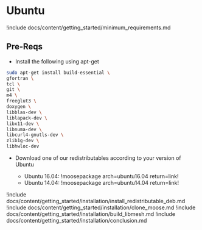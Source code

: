 # Ubuntu

!include docs/content/getting_started/minimum_requirements.md

## Pre-Reqs
* Install the following using apt-get

```bash
sudo apt-get install build-essential \
gfortran \
tcl \
git \
m4 \
freeglut3 \
doxygen \
libblas-dev \
liblapack-dev \
libx11-dev \
libnuma-dev \
libcurl4-gnutls-dev \
zlib1g-dev \
libhwloc-dev
```

* Download one of our redistributables according to your version of Ubuntu

    * Ubuntu 16.04: !moosepackage arch=ubuntu16.04 return=link!
    * Ubuntu 14.04: !moosepackage arch=ubuntu14.04 return=link!

!include docs/content/getting_started/installation/install_redistributable_deb.md
!include docs/content/getting_started/installation/clone_moose.md
!include docs/content/getting_started/installation/build_libmesh.md
!include docs/content/getting_started/installation/conclusion.md
